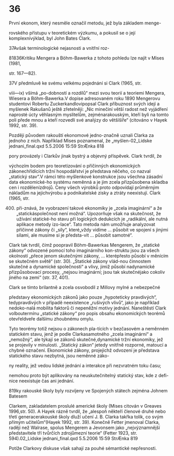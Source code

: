 # 36

První ekonom, který nesměle označil metodu, jež byla základem menge-

rovského přístupu v teoretickém výzkumu, a pokusil se o její komplexnívýklad, byl John Bates Clark.

37Avšak terminologické nejasnosti a vnitřní roz-

81836Kritiku Mengera a Böhm-Bawerka z tohoto pohledu lze najít v Mises (1981,

str. 167—82).

37V předmluvě ke svému velkému pojednání si Clark (1965, str.

viii—ix) všímá „po-dobností a rozdílů“ mezi svou teorií a teoriemi Mengera, Wiesera a Böhm-Bawerka.V dopise adresovaném roku 1890 Mengerovu studentovi Robertu Zuckerkandlovipopsal Clark příbuznost svých idejí a myšlenek Rakušanů ještě zřetelněji: „Nic minečiní větší radost než vyjádření naprosté úcty věhlasným myslitelům, zejménarakouským, kteří byli na tomto poli přede mnou a kteří rozvedli své analýzy do většíšíře“ (citováno v Hayek 1992, str. 39).

Později původem rakouští ekonomové jedno-značně uznali Clarka za jednoho z nich. Například Mises poznamenal, že „myšlen-02_Lidske jednani_final.qxd 5.5.2006 15:59 StrÆnka 818

pory provázely i Clarkův jinak bystrý a objevný příspěvek. Clark tvrdil, že

výchozím bodem pro teoretizování o příčinných ekonomických zákonechřídících tržní hospodářství je představa něčeho, co nazval „statický stav“.V rámci této myšlenkové konstrukce jsou všechna zásadní data ekonomické-ho systému neměnná a je jim zcela přizpůsobena skladba cen i rozdělenízdrojů. Ceny všech výrobků proto odpovídají průměrným nákladům na jejichvýrobu a podnikatelské zisky a ztráty neexistují. Clark (1965, str.

400) při-znává, že vyobrazení takové ekonomiky je „zcela imaginární“ a že „statickáspolečnost není možná“. Upozorňuje však na skutečnost, že užívání statické-ho stavu při logických dedukcích je „radikální, ale nutná aplikace metody izo-lace“. Tato metoda nám umožňuje analyzovat příčinné zákony či „síly“, které„vždy vidíme … působit ve spojení s jinými silami, ale musíme si je předsta-vit … působit samotné“.

Clark tak tvrdil, čímž poopravil Böhm-Bawerkas Mengerem, že „statické zákony“ odvozené pomocí toho imaginárního kon-struktu jsou za všech okolností „přece jenom skutečnými zákony, … kterépřesto působí v měnícím se skutečném světě“ (str. 30). „Statické zákony vlád-nou činnostem skutečné a dynamické společnosti“ a vlivy, jimiž působí nadynamické přizpůsobovací procesy, „nejsou imaginární; jsou tak skutečnéjako cokoliv jiného na zemi“ (str. 37, 401).

Clark se tímto brilantně a zcela osvobodil z Millovy mylné a nebezpečné

představy ekonomických zákonů jako pouze „hypoteticky pravdivých“, tedypravdivých v případě neexistence „rušivých vlivů“, jako je například nedoko-nalá mobilita faktorů či nepeněžní motivy jednání. Naneštěstí Clark volboutermínu „statické zákony“ pro popis obsahu ekonomických teorémů otevřeldveře dalšímu zhoubnému omylu.

Tyto teorémy totiž nejsou o zákonech pla-tících v bezčasovém a neměnném statickém stavu, jenž je podle Clarkasamotného „zcela imaginární“ a „nemožný“, ale týkají se zákonů skutečné,dynamické tržní ekonomiky, jež se projevily v minulosti. „Statický zákon“ jetedy vnitřně rozporné, matoucí a chybné označení. Ekonomické zákony, projejichž odvození je představa statického stavu nezbytná, jsou neměnné záko-

ny reality, jež vedou lidské jednání a interakce při nezvratném toku času;

nemohou proto být aplikovány na neuskutečnitelný statický stav, kde z defi-nice neexistuje čas ani jednání.

819ky rakouské školy byly rozvíjeny ve Spojených státech zejména Johnem Batesem

Clarkem, zakladatelem proslulé americké školy (Mises citován v Greaves 1996,str. 50). A Hayek rázně tvrdil, že „alespoň někteří členové druhé nebo třetí generacerakouské školy dluží učení J. B. Clarka takřka tolik, co svým přímým učitelům“(Hayek 1992, str. 39). Konečně Fetter jmenoval Clarka, raději než Walrase, spolus Mengerem a Jevonsem jako „nejvýznamnější představitele tří tvůrčích zdrojůmezní teorie“ (Fetter 1923, str. 594).02_Lidske jednani_final.qxd 5.5.2006 15:59 StrÆnka 819

Potíže Clarkovy diskuse však sahají za pouhé sémantické nepřesnosti.
